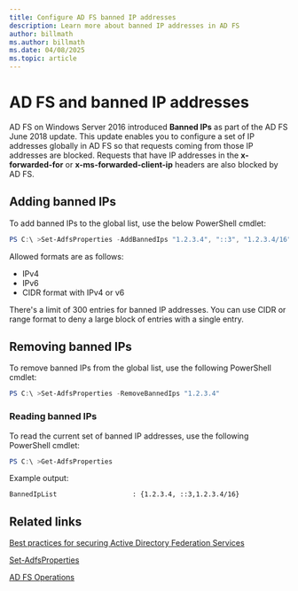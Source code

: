```yaml
---
title: Configure AD FS banned IP addresses
description: Learn more about banned IP addresses in AD FS
author: billmath
ms.author: billmath
ms.date: 04/08/2025
ms.topic: article
---
```


# AD FS and banned IP addresses

AD FS on Windows Server 2016 introduced **Banned IPs** as part of the AD FS June 2018 update. This update enables you to configure a set of IP addresses globally in AD FS so that requests coming from those IP addresses are blocked. Requests that have IP addresses in the **x-forwarded-for** or **x-ms-forwarded-client-ip** headers are also blocked by AD FS.

## Adding banned IPs

To add banned IPs to the global list, use the below PowerShell cmdlet:

``` powershell
PS C:\ >Set-AdfsProperties -AddBannedIps "1.2.3.4", "::3", "1.2.3.4/16"
```

Allowed formats are as follows:

- IPv4
- IPv6
- CIDR format with IPv4 or v6

There's a limit of 300 entries for banned IP addresses. You can use CIDR or range format to deny a large block of entries with a single entry.

## Removing banned IPs

To remove banned IPs from the global list, use the following PowerShell cmdlet:

``` powershell
PS C:\ >Set-AdfsProperties -RemoveBannedIps "1.2.3.4"
```

### Reading banned IPs

To read the current set of banned IP addresses, use the following PowerShell cmdlet:

``` powershell
PS C:\ >Get-AdfsProperties
```

Example output:

```
BannedIpList                   : {1.2.3.4, ::3,1.2.3.4/16}
```

## Related links

[Best practices for securing Active Directory Federation Services](../../ad-fs/deployment/best-practices-securing-ad-fs.md)

[Set-AdfsProperties](/powershell/module/adfs/set-adfsproperties)

[AD FS Operations](../ad-fs-operations.md)
